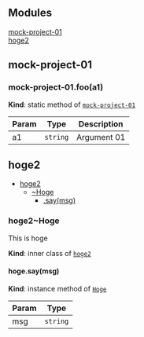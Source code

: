 <!--- Code generated by @the-/script-doc. DO NOT EDIT. -->

## Modules

<dl>
<dt><a href="#module_mock-project-01">mock-project-01</a></dt>
<dd></dd>
<dt><a href="#module_hoge2">hoge2</a></dt>
<dd></dd>
</dl>

<a name="module_mock-project-01"></a>

## mock-project-01
<a name="module_mock-project-01.foo"></a>

### mock-project-01.foo(a1)
**Kind**: static method of [<code>mock-project-01</code>](#module_mock-project-01)  

| Param | Type | Description |
| --- | --- | --- |
| a1 | <code>string</code> | Argument 01 |

<a name="module_hoge2"></a>

## hoge2

* [hoge2](#module_hoge2)
    * [~Hoge](#module_hoge2..Hoge)
        * [.say(msg)](#module_hoge2..Hoge+say)

<a name="module_hoge2..Hoge"></a>

### hoge2~Hoge
This is hoge

**Kind**: inner class of [<code>hoge2</code>](#module_hoge2)  
<a name="module_hoge2..Hoge+say"></a>

#### hoge.say(msg)
**Kind**: instance method of [<code>Hoge</code>](#module_hoge2..Hoge)  

| Param | Type |
| --- | --- |
| msg | <code>string</code> | 

